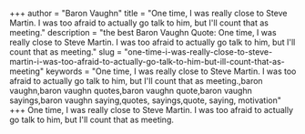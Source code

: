 +++
author = "Baron Vaughn"
title = "One time, I was really close to Steve Martin. I was too afraid to actually go talk to him, but I'll count that as meeting."
description = "the best Baron Vaughn Quote: One time, I was really close to Steve Martin. I was too afraid to actually go talk to him, but I'll count that as meeting."
slug = "one-time-i-was-really-close-to-steve-martin-i-was-too-afraid-to-actually-go-talk-to-him-but-ill-count-that-as-meeting"
keywords = "One time, I was really close to Steve Martin. I was too afraid to actually go talk to him, but I'll count that as meeting.,baron vaughn,baron vaughn quotes,baron vaughn quote,baron vaughn sayings,baron vaughn saying,quotes, sayings,quote, saying, motivation"
+++
One time, I was really close to Steve Martin. I was too afraid to actually go talk to him, but I'll count that as meeting.
